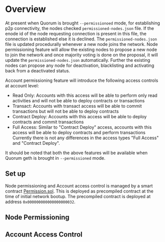 # Overview
At present when Quorum is brought `--permissionoed` mode, for establishing p2p connectivity, the nodes checked `permissioned-nodes.json` file. If the enode id of the node requesting connection is present in this file, the connection is established else it is declined. The `permissioned-nodes.json` file is updated procedurally whenever a new node joins the network. Node permissioning feature will allow the existing nodes to propose a new node to join the network and once majority voting is done on the proposal, it will update the `permissioned-nodes.json` automatically. Further the existing nodes can propose any node for deactivation, blacklisting and activating back from a deactivated status.

Account permissioning feature will introduce the following access controls at account level:
* Read Only: Accounts with this access will be able to perform only read activities and will not be able to deploy contracts or transactions
* Transact: Accounts with transact access will be able to commit transactions but will not be able to deploy contracts
* Contract Deploy: Accounts with this access will be able to deploy contracts and commit transactions
* Full Access: Similar to "Contract Deploy" access, accounts with this access will be able to deploy contracts and perform transactions
Currently there is not any differences in the access types "Full Access" and "Contract Deploy". 

It should be noted that both the above features will be available when Quorum geth is brought in `--permissioned` mode.

## Set up
Node permissioning and Account access control is managed by a smart contract [Permission.sol](../control/permission/Permission.sol). This is deployed as precompiled contract at the time of initial network bootup. The precompiled contract is deployed at address `0x000000000000000000032`. 
## Node Permissioning 

## Account Access Control
